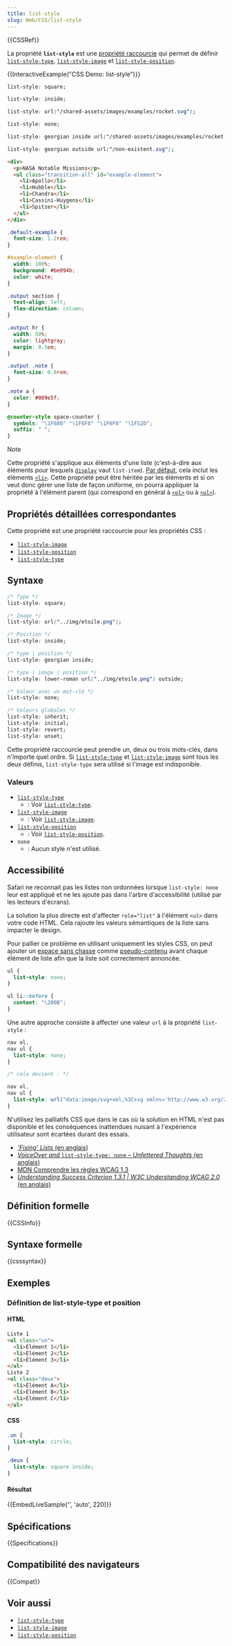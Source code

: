 ```yaml
---
title: list-style
slug: Web/CSS/list-style
---
```


{{CSSRef}}

La propriété **`list-style`** est une [propriété raccourcie](/fr/docs/Web/CSS/Shorthand_properties) qui permet de définir [`list-style-type`](/fr/docs/Web/CSS/list-style-type), [`list-style-image`](/fr/docs/Web/CSS/list-style-image) et [`list-style-position`](/fr/docs/Web/CSS/list-style-position).

{{InteractiveExample("CSS Demo: list-style")}}

```css interactive-example-choice
list-style: square;
```

```css interactive-example-choice
list-style: inside;
```

```css interactive-example-choice
list-style: url("/shared-assets/images/examples/rocket.svg");
```

```css interactive-example-choice
list-style: none;
```

```css interactive-example-choice
list-style: georgian inside url("/shared-assets/images/examples/rocket.svg");
```

```css interactive-example-choice
list-style: georgian outside url("/non-existent.svg");
```

```html interactive-example
<div>
  <p>NASA Notable Missions</p>
  <ul class="transition-all" id="example-element">
    <li>Apollo</li>
    <li>Hubble</li>
    <li>Chandra</li>
    <li>Cassini-Huygens</li>
    <li>Spitzer</li>
  </ul>
</div>
```

```css interactive-example
.default-example {
  font-size: 1.2rem;
}

#example-element {
  width: 100%;
  background: #be094b;
  color: white;
}

.output section {
  text-align: left;
  flex-direction: column;
}

.output hr {
  width: 50%;
  color: lightgray;
  margin: 0.5em;
}

.output .note {
  font-size: 0.8rem;
}

.note a {
  color: #009e5f;
}

@counter-style space-counter {
  symbols: "\1F680" "\1F6F8" "\1F6F0" "\1F52D";
  suffix: " ";
}
```

> [!NOTE]
> Cette propriété s'applique aux éléments d'une liste (c'est-à-dire aux éléments pour lesquels [`display`](/fr/docs/Web/CSS/display) vaut `list-item`). [Par défaut](https://www.w3.org/TR/html5/rendering.html#lists), cela inclut les éléments [`<li>`](/fr/docs/Web/HTML/Element/li). Cette propriété peut être héritée par les éléments et si on veut donc gérer une liste de façon uniforme, on pourra appliquer la propriété à l'élément parent (qui correspond en général à [`<ol>`](/fr/docs/Web/HTML/Element/ol) ou à [`<ul>`](/fr/docs/Web/HTML/Element/ul)).

## Propriétés détaillées correspondantes

Cette propriété est une propriété raccourcie pour les propriétés CSS&nbsp;:

- [`list-style-image`](/fr/docs/Web/CSS/list-style-image)
- [`list-style-position`](/fr/docs/Web/CSS/list-style-position)
- [`list-style-type`](/fr/docs/Web/CSS/list-style-type)

## Syntaxe

```css
/* Type */
list-style: square;

/* Image */
list-style: url("../img/etoile.png");

/* Position */
list-style: inside;

/* type | position */
list-style: georgian inside;

/* type | image | position */
list-style: lower-roman url("../img/etoile.png") outside;

/* Valeur avec un mot-clé */
list-style: none;

/* Valeurs globales */
list-style: inherit;
list-style: initial;
list-style: revert;
list-style: unset;
```

Cette propriété raccourcie peut prendre un, deux ou trois mots-clés, dans n'importe quel ordre. Si [`list-style-type`](/fr/docs/Web/CSS/list-style-type) et [`list-style-image`](/fr/docs/Web/CSS/list-style-image) sont tous les deux définis, `list-style-type` sera utilisé si l'image est indisponible.

### Valeurs

- [`list-style-type`](/fr/docs/Web/CSS/list-style-type)
  - : Voir [`list-style-type`](/fr/docs/Web/CSS/list-style-type).
- [`list-style-image`](/fr/docs/Web/CSS/list-style-image)
  - : Voir [`list-style-image`](/fr/docs/Web/CSS/list-style-image).
- [`list-style-position`](/fr/docs/Web/CSS/list-style-position)
  - : Voir [`list-style-position`](/fr/docs/Web/CSS/list-style-position).
- `none`
  - : Aucun style n'est utilisé.

## Accessibilité

Safari ne reconnait pas les listes non ordonnées lorsque `list-style: none` leur est appliqué et ne les ajoute pas dans l'arbre d'accessibilité (utilisé par les lecteurs d'écrans).

La solution la plus directe est d'affecter `role="list"` à l'élément `<ul>` dans votre code HTML. Cela rajoute les valeurs sémantiques de la liste sans impacter le design.

Pour pallier ce problème en utilisant uniquement les styles CSS, on peut ajouter un [espace sans chasse](https://fr.wikipedia.org/wiki/Espace_sans_chasse) comme [pseudo-contenu](/fr/docs/Web/CSS/content) avant chaque élément de liste afin que la liste soit correctement annoncée.

```css
ul {
  list-style: none;
}

ul li::before {
  content: "\200B";
}
```

Une autre approche consiste à affecter une valeur `url` à la propriété `list-style`&nbsp;:

```css
nav ol,
nav ul {
  list-style: none;
}

/* cela devient : */

nav ol,
nav ul {
  list-style: url("data:image/svg+xml,%3Csvg xmlns='http://www.w3.org/2000/svg'/%3E");
}
```

N'utilisez les palliatifs CSS que dans le cas où la solution en HTML n'est pas disponible et les conséquences inattendues nuisant à l'expérience utilisateur sont écartées durant des essais.

- [_'Fixing' Lists_ (en anglais)](https://www.scottohara.me/blog/2019/01/12/lists-and-safari.html)
- [_VoiceOver and_ `list-style-type: none` – _Unfettered Thoughts_ (en anglais)](https://unfetteredthoughts.net/2017/09/26/voiceover-and-list-style-type-none/)
- [MDN Comprendre les règles WCAG 1.3](/fr/docs/Web/Accessibility/Understanding_WCAG/Perceivable#guideline_1.3_—_create_content_that_can_be_presented_in_different_ways)
- [_Understanding Success Criterion 1.3.1 | W3C Understanding WCAG 2.0_ (en anglais)](https://www.w3.org/TR/UNDERSTANDING-WCAG20/content-structure-separation-programmatic.html)

## Définition formelle

{{CSSInfo}}

## Syntaxe formelle

{{csssyntax}}

## Exemples

### Définition de list-style-type et position

#### HTML

```html
Liste 1
<ul class="un">
  <li>Élément 1</li>
  <li>Élément 2</li>
  <li>Élément 3</li>
</ul>
Liste 2
<ul class="deux">
  <li>Élément A</li>
  <li>Élément B</li>
  <li>Élément C</li>
</ul>
```

#### CSS

```css
.un {
  list-style: circle;
}

.deux {
  list-style: square inside;
}
```

#### Résultat

{{EmbedLiveSample('', 'auto', 220)}}

## Spécifications

{{Specifications}}

## Compatibilité des navigateurs

{{Compat}}

## Voir aussi

- [`list-style-type`](/fr/docs/Web/CSS/list-style-type)
- [`list-style-image`](/fr/docs/Web/CSS/list-style-image)
- [`list-style-position`](/fr/docs/Web/CSS/list-style-position)
